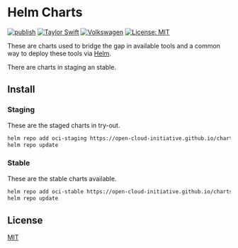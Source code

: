 # Helm Charts

[![publish](https://github.com/open-cloud-initiative/charts/actions/workflows/publish.yml/badge.svg)](https://github.com/open-cloud-initiative/charts/actions/workflows/publish.yml)
[![Taylor Swift](https://img.shields.io/badge/secured%20by-taylor%20swift-brightgreen.svg)](https://twitter.com/SwiftOnSecurity)
[![Volkswagen](https://auchenberg.github.io/volkswagen/volkswargen_ci.svg?v=1)](https://github.com/auchenberg/volkswagen)
[![License: MIT](https://img.shields.io/badge/License-MIT-yellow.svg)](https://opensource.org/licenses/MIT)

These are charts used to bridge the gap in available tools and a common way to deploy these tools via [Helm](http://https://helm.sh/).

There are charts in staging an stable.

## Install

### Staging

These are the staged charts in try-out.

```bash
helm repo add oci-staging https://open-cloud-initiative.github.io/charts/staging
helm repo update
```

### Stable

These are the stable charts available.

```bash
helm repo add oci-stable https://open-cloud-initiative.github.io/charts/stable
helm repo update
```

## License

[MIT](/LICENSE)